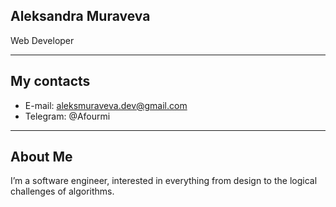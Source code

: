 ## Aleksandra Muraveva
Web Developer

***
## My contacts
* E-mail: aleksmuraveva.dev@gmail.com
* Telegram: @Afourmi

***
## About Me
I’m a software engineer, interested in everything from design to the logical challenges of algorithms.
